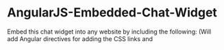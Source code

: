 # AngularJS-Embedded-Chat-Widget
Embed this chat widget into any website by including the following:
(Will add Angular directives for adding the CSS links and <script> tags dynamically in the next commit.)
CSS links: 
```
 <link href="bootstrap.min.css" rel="stylesheet"> 
 <link href="widget.css" rel="stylesheet>
 ```
 
JavaScript:
```
<script src = "mycontrol.js"></script> // Main angular code.
<script src="angular.min.js"></script>
<script src="socket.io-1.4.5.js"></script>
```
Inside Body:
```
<div  ng-controller = "chatCtrl" dynamic="html" class="chatWidget"></div>

```


